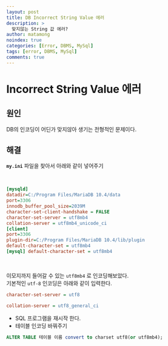 ```yaml
---
layout: post
title: DB Incorrect String Value 에러
description: >
  맞지않는 String 값 에러?
author: matamong
noindex: true
categories: [Error, DBMS, MySql]
tags: [error, DBMS, MySql]
comments: true
---
```


# **Incorrect String Value 에러**

## 원인
DB의 인코딩이 어딘가 맞지않아 생기는 전형적인 문제이다.
## 해결

**`my.ini`** 파일을 찾아서 아래와 같이 넣어주기

<br>


```ini
[mysqld]
datadir=C:/Program Files/MariaDB 10.4/data
port=3306
innodb_buffer_pool_size=2039M
character-set-client-handshake = FALSE 
character-set-server = utf8mb4 
collation-server = utf8mb4_unicode_ci
[client]
port=3306
plugin-dir=C:/Program Files/MariaDB 10.4/lib/plugin
default-character-set = utf8mb4
[mysql] default-character-set = utf8mb4
```

<br>

이모지까지 들어갈 수 있는 `utf8mb4` 로 인코딩해보았다.
<br>
기본적인 `utf-8` 인코딩은 아래와 같이 입력한다.


```ini
character-set-server = utf8

collation-server = utf8_general_ci

```

- SQL 프로그램을 재시작 한다.
- 테이블 인코딩 바꿔주기

```sql
ALTER TABLE 테이블 이름 convert to charset utf8(or utf8mb4);

```